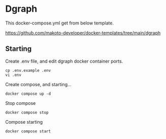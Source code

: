 # Dgraph

This docker-compose.yml get from below template.

https://github.com/makoto-developer/docker-templates/tree/main/dgraph

## Starting

Create .env file, and edit dgraph docker container ports.

```shell
cp .env.example .env
vi .env
```

Create compose, and starting...

```shell
docker compose up -d
```

Stop compose

```shell
docker compose stop
```

Compose starting

```shell
docker compose start
```

